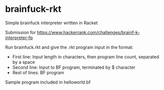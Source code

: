 # brainfuck-rkt
Simple brainfuck interpreter written in Racket

Submission for https://www.hackerrank.com/challenges/brainf-k-interpreter-fp

Run brainfuck.rkt and give the .rkt program input in the format:
- First line: Input length in characters, then program line count, separated by a space
- Second line: Input to BF program, terminated by $ character
- Rest of lines: BF program

Sample program included in helloworld.bf